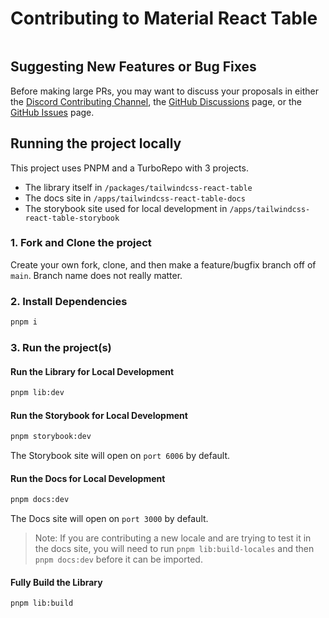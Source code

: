 # Contributing to Material React Table

<a href="http://makeapullrequest.com" target="_blank">
  <img alt="" src="https://img.shields.io/badge/PRs-welcome-brightgreen.svg?style=flat-square" />
</a>

## Suggesting New Features or Bug Fixes

Before making large PRs, you may want to discuss your proposals in either the [Discord Contributing Channel](https://discord.gg/5wqyRx6fnm), the [GitHub Discussions](https://github.com/KevinVandy/tailwindcss-react-table/discussions) page, or the [GitHub Issues](https://github.com/KevinVandy/tailwindcss-react-table/issues) page.

## Running the project locally

This project uses PNPM and a TurboRepo with 3 projects.

- The library itself in `/packages/tailwindcss-react-table`
- The docs site in `/apps/tailwindcss-react-table-docs`
- The storybook site used for local development in `/apps/tailwindcss-react-table-storybook`

### 1. Fork and Clone the project

Create your own fork, clone, and then make a feature/bugfix branch off of `main`. Branch name does not really matter.

### 2. Install Dependencies

```bash
pnpm i
```

### 3. Run the project(s)

#### Run the Library for Local Development

```bash
pnpm lib:dev
```

#### Run the Storybook for Local Development

```bash
pnpm storybook:dev
```

The Storybook site will open on `port 6006` by default.

#### Run the Docs for Local Development

```bash
pnpm docs:dev
```

The Docs site will open on `port 3000` by default.

> Note: If you are contributing a new locale and are trying to test it in the docs site, you will need to run `pnpm lib:build-locales` and then `pnpm docs:dev` before it can be imported.

#### Fully Build the Library

```bash
pnpm lib:build
```